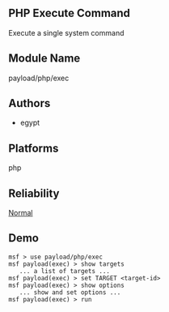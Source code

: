 ## PHP Execute Command 

Execute a single system command


## Module Name
payload/php/exec

## Authors
* egypt





## Platforms
php

## Reliability
[Normal](https://github.com/rapid7/metasploit-framework/wiki/Exploit-Ranking)

## Demo

```
msf > use payload/php/exec
msf payload(exec) > show targets
   ... a list of targets ...
msf payload(exec) > set TARGET <target-id>
msf payload(exec) > show options
   ... show and set options ...
msf payload(exec) > run
```
    
    